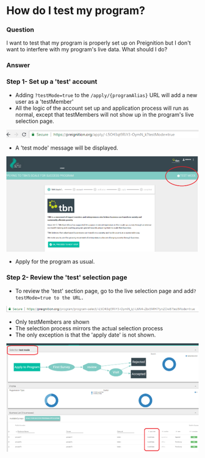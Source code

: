 # How do I test my program?

### Question

I want to test that my program is properly set up on Preignition but I don't want to interfere with my program's live data.  What should I do?

### Answer

### Step 1- Set up a 'test' account

* Adding `?testMode=true` to the `/apply/{programAlias}` URL will add a new user as a 'testMember'
* All the logic of the account set up and application process will run as normal, except that testMembers will not show up in the program's live selection page.

![Example of creating a testMember account on the TBN program](../.gitbook/assets/image%20%28110%29.png)

* A 'test mode' message will be displayed. 

![](../.gitbook/assets/image%20%2895%29.png)

* Apply for the program as usual.

### Step 2-  Review the 'test' selection page

* To review the 'test' section page, go to the live selection page and add`?testMode=true to the URL.`

![Example of the &apos;test&apos; selection page for TBN program](../.gitbook/assets/image%20%28144%29.png)

* Only testMembers are shown
* The selection process mirrors the actual selection process
* The only exception is that the 'apply date' is not shown.

![](../.gitbook/assets/image%20%2883%29.png)



